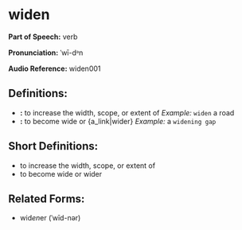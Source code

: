 # widen

**Part of Speech:** verb

**Pronunciation:** ˈwī-dᵊn

**Audio Reference:** widen001

## Definitions:
- **:** to increase the width, scope, or extent of 
  *Example:* `widen` a road
- **:** to become wide or {a_link|wider} 
  *Example:* a `widening gap`

## Short Definitions:
- to increase the width, scope, or extent of
- to become wide or wider

## Related Forms:
- wid*en*er (ˈwīd-nər)
